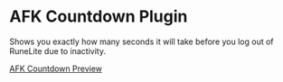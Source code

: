 # AFK Countdown Plugin
Shows you exactly how many seconds it will take before you log out of RuneLite due to inactivity.

[AFK Countdown Preview](https://i.imgur.com/xgNCqY5.mp4)
